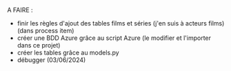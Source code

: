 A FAIRE :
- finir les règles d'ajout des tables films et séries (j'en suis à acteurs films) (dans process item)
- créer une BDD Azure grâce au script Azure (le modifier et l'importer dans ce projet)
- créer les tables grâce au models.py
- débugger (03/06/2024)